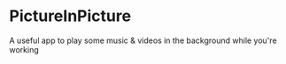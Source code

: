 # PictureInPicture
A useful app to play some music &amp; videos in the background while you're working 
